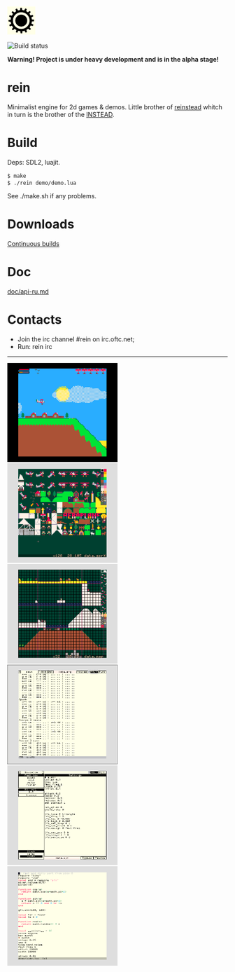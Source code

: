 <img src="data/icon.png">

![Build status](https://github.com/gl00my/rein/actions/workflows/CI.yml/badge.svg)

__Warning! Project is under heavy development and is in the alpha stage!__

# rein

Minimalist engine for 2d games & demos. Little brother of [reinstead](https://github.com/instead-hub/reinstead) whitch
in turn is the brother of the [INSTEAD](https://github.com/instead-hub/instead).

# Build

Deps: SDL2, luajit.
```
$ make
$ ./rein demo/demo.lua
```
See ./make.sh if any problems.

# Downloads

[Continuous builds](https://github.com/gl00my/rein/releases/download/continuous/rein.zip)

# Doc

[doc/api-ru.md](doc/api-ru.md)

# Contacts

- Join the irc channel #rein on irc.oftc.net;
- Run: rein irc

------

<img src="contrib/aadv.png" width="50%">

<img src="contrib/sprited.png" width="50%">

<img src="contrib/sprited2.png" width="50%">

<img src="contrib/tracked.png" width="50%">

<img src="contrib/voiced.png" width="50%">

<img src="contrib/edit.png" width="50%">
